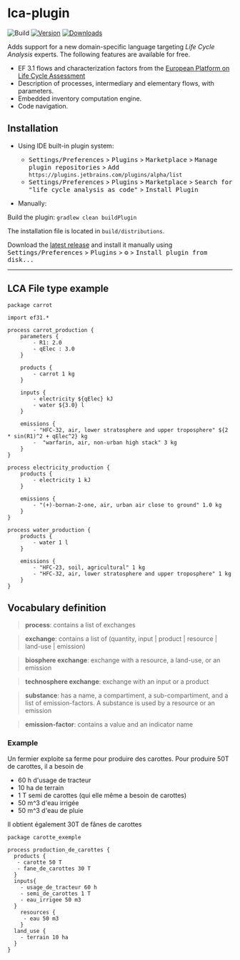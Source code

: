 # lca-plugin

![Build](https://github.com/AlbanSeurat/lca-plugin/workflows/Build/badge.svg)
[![Version](https://img.shields.io/jetbrains/plugin/v/PLUGIN_ID.svg)](https://plugins.jetbrains.com/plugin/PLUGIN_ID)
[![Downloads](https://img.shields.io/jetbrains/plugin/d/PLUGIN_ID.svg)](https://plugins.jetbrains.com/plugin/PLUGIN_ID)

<!-- Plugin description -->
Adds support for a new domain-specific language targeting <i>Life Cycle Analysis</i> experts. The following features are available for free.
<ul>
    <li>EF 3.1 flows and characterization factors from the <a href="https://eplca.jrc.ec.europa.eu/LCDN/developerEF.xhtml">European Platform on Life Cycle Assessment</a></li>
    <li>Description of processes, intermediary and elementary flows, with parameters.</li>
    <li>Embedded inventory computation engine.</li>
    <li>Code navigation.</li>
</ul>
<!-- Plugin description end -->

## Installation

- Using IDE built-in plugin system:
  - <kbd>Settings/Preferences</kbd> > <kbd>Plugins</kbd> > <kbd>Marketplace</kbd> > <kbd>Manage plugin repositories</kbd> > <kbd> Add `https://plugins.jetbrains.com/plugins/alpha/list` </kbd>
  - <kbd>Settings/Preferences</kbd> > <kbd>Plugins</kbd> > <kbd>Marketplace</kbd> > <kbd>Search for "life cycle analysis as code"</kbd> >
    <kbd>Install Plugin</kbd>
  
- Manually:

Build the plugin: `gradlew clean buildPlugin`

The installation file is located in `build/distributions`. 

  Download the [latest release](https://github.com/kleis-technology/lca-plugin/releases/latest) and install it manually using
  <kbd>Settings/Preferences</kbd> > <kbd>Plugins</kbd> > <kbd>⚙️</kbd> > <kbd>Install plugin from disk...</kbd>


---


## LCA File type example


```lca
package carrot

import ef31.*

process carrot_production {
    parameters {
        - R1: 2.0
        - qElec : 3.0
    }

    products {
        - carrot 1 kg
    }

    inputs {
        - electricity ${qElec} kJ
        - water ${3.0} l
    }

    emissions {
        - "HFC-32, air, lower stratosphere and upper troposphere" ${2 * sin(R1)^2 + qElec^2} kg
        -  "warfarin, air, non-urban high stack" 3 kg
    }
}

process electricity_production {
    products {
        - electricity 1 kJ
    }

    emissions {
        - "(+)-bornan-2-one, air, urban air close to ground" 1.0 kg
    }
}

process water_production {
    products {
        - water 1 l
    }

    emissions {
        - "HFC-23, soil, agricultural" 1 kg
        - "HFC-32, air, lower stratosphere and upper troposphere" 1 kg
    }
}
```

## Vocabulary definition

> **process**: contains a list of exchanges

> **exchange**: contains a list of (quantity, input | product | resource | land-use | emission)

> **biosphere exchange**: exchange with a resource, a land-use, or an emission

> **technosphere exchange**: exchange with an input or a product
 
> **substance**: has a name, a compartiment, a sub-compartiment, and a list of emission-factors.
> A substance is used by a resource or an emission

> **emission-factor**: contains a value and an indicator name 

### Example
Un fermier exploite sa ferme pour produire des carottes. Pour produire 50T de carottes, il a besoin de
- 60 h d'usage de tracteur
- 10 ha de terrain
- 1 T semi de carottes (qui elle même a besoin de carottes)
- 50 m^3 d'eau irrigée
- 50 m^3 d'eau de pluie

Il obtient également 30T de fânes de carottes
```lca
package carotte_exemple

process production_de_carottes {
  products {
   - carotte 50 T
   - fane_de_carottes 30 T         
  }
  inputs{
    - usage_de_tracteur 60 h
    - semi_de_carottes 1 T
    - eau_irrigee 50 m3
  }
    resources {
     - eau 50 m3
    }
  land_use {
    - terrain 10 ha
  }
}
```